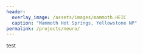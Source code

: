 ```yaml
---
header:
  overlay_image: /assets/images/mammoth.HEIC
  caption: "Mammoth Hot Springs, Yellowstone NP"
permalink: /projects/neuro/
---
```


test
